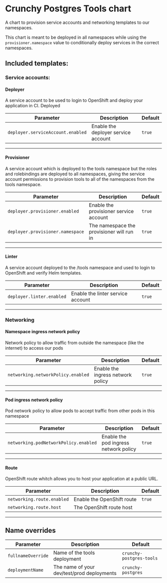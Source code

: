 # Crunchy Postgres Tools chart

A chart to provision service accounts and networking templates to our namespaces.

This chart is meant to be deployed in all namespaces while using the `provisioner.namespace` value to conditionally deploy services in the correct namespaces.

## Included templates:

### Service accounts:

#### Deployer

A service account to be used to login to OpenShift and deploy your application in CI. Deployed

| Parameter                         | Description                         | Default |
| --------------------------------- | ----------------------------------- | ------- |
| `deployer.serviceAccount.enabled` | Enable the deployer service account | `true`  |

---

#### Provisioner

A service account which is deployed to the tools namespace but the roles and rolebindings are deployed to all namespaces, giving the service account permissions to provision tools to all of the namespaces from the tools namespace.

| Parameter                        | Description                               | Default |
| -------------------------------- | ----------------------------------------- | ------- |
| `deployer.provisioner.enabled`   | Enable the provisioner service account    | `true`  |
| `deployer.provisioner.namespace` | The namespace the provisioner will run in | `true`  |

---

#### Linter

A service account deployed to the /tools namespace and used to login to OpenShift and verify Helm templates.

| Parameter                 | Description                       | Default |
| ------------------------- | --------------------------------- | ------- |
| `deployer.linter.enabled` | Enable the linter service account | `true`  |

---

### Networking

#### Namespace ingress network policy

Network policy to allow traffic from outside the namespace (like the internet) to access our pods

| Parameter                          | Description                       | Default |
| ---------------------------------- | --------------------------------- | ------- |
| `networking.networkPolicy.enabled` | Enable the ingress network policy | `true`  |

---

#### Pod ingress network policy

Pod network policy to allow pods to accept traffic from other pods in this namespace

| Parameter                             | Description                           | Default |
| ------------------------------------- | ------------------------------------- | ------- |
| `networking.podNetworkPolicy.enabled` | Enable the pod ingress network policy | `true`  |

---

#### Route

OpenShift route whitch allows you to host your application at a public URL.

| Parameter                  | Description                | Default |
| -------------------------- | -------------------------- | ------- |
| `networking.route.enabled` | Enable the OpenShift route | `true`  |
| `networking.route.host`    | The OpenShift route host   |         |

---

## Name overrides

| Parameter          | Description                                | Default                  |
| ------------------ | ------------------------------------------ | ------------------------ |
| `fullnameOverride` | Name of the tools deployment               | `crunchy-postgres-tools` |
| `deploymentName`   | The name of your dev/test/prod deployments | `crunchy-postgres`       |
